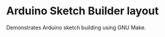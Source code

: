 Arduino Sketch Builder layout
=============================

Demonstrates Arduino sketch building using GNU Make.




